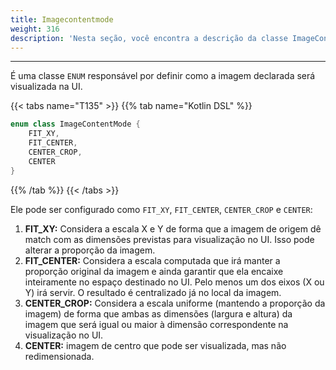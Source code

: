 ```yaml
---
title: Imagecontentmode
weight: 316
description: 'Nesta seção, você encontra a descrição da classe ImageContentMode'
---
```


---

É uma classe `ENUM` responsável por definir como a imagem declarada será visualizada na UI.

{{< tabs name="T135" >}}
{{% tab name="Kotlin DSL" %}}
```kotlin
enum class ImageContentMode {
    FIT_XY,
    FIT_CENTER,
    CENTER_CROP,
    CENTER
}
```
{{% /tab %}}
{{< /tabs >}}

Ele pode ser configurado como `FIT_XY`, `FIT_CENTER`, `CENTER_CROP` e `CENTER`: 

1. **FIT\_XY:** Considera a escala X e Y de forma que a imagem de origem dê match com as dimensões  previstas para visualização no UI. Isso pode alterar a proporção da imagem. 
2. **FIT\_CENTER:** Considera a escala computada que irá manter a proporção original da imagem e ainda garantir que ela encaixe inteiramente no espaço destinado no UI. Pelo menos um dos eixos \(X ou Y\) irá servir. O resultado é centralizado já no local da imagem. 
3. **CENTER\_CROP:** Considera a escala uniforme \(mantendo a proporção da imagem\) de forma que ambas as dimensões \(largura e altura\) da imagem que será igual ou maior à dimensão correspondente na visualização no UI. 
4. **CENTER:** imagem de centro que pode ser visualizada, mas não redimensionada.

